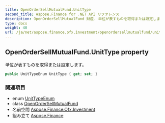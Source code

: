 ```yaml
---
title: OpenOrderSellMutualFund.UnitType
second_title: Aspose.Finance for .NET API リファレンス
description: OpenOrderSellMutualFund 財産. 単位が表すものを取得または設定します
type: docs
weight: 40
url: /ja/net/aspose.finance.ofx.investment/openordersellmutualfund/unittype/
---
```

## OpenOrderSellMutualFund.UnitType property

単位が表すものを取得または設定します。

```csharp
public UnitTypeEnum UnitType { get; set; }
```

### 関連項目

* enum [UnitTypeEnum](../../unittypeenum/)
* class [OpenOrderSellMutualFund](../)
* 名前空間 [Aspose.Finance.Ofx.Investment](../../openordersellmutualfund/)
* 組み立て [Aspose.Finance](../../../)


